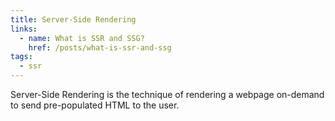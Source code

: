 ```yaml
---
title: Server-Side Rendering
links:
  - name: What is SSR and SSG?
    href: /posts/what-is-ssr-and-ssg
tags:
  - ssr
---
```


Server-Side Rendering is the technique of rendering a webpage on-demand to send pre-populated HTML to the user.
